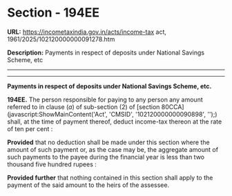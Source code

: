 # Section - 194EE

**URL:** https://incometaxindia.gov.in/acts/income-tax act, 1961/2025/102120000000091278.htm

**Description:** Payments in respect of deposits under National Savings Scheme, etc

---

****

**Payments in respect of deposits under National Savings Scheme, etc.**

**194EE.** The person responsible for paying to any person any amount referred to in clause (_a_) of sub-section (2) of [section 80CCA](javascript:ShowMainContent\('Act', 'CMSID', '102120000000090898', ''\);) shall, at the time of payment thereof, deduct income-tax thereon at the rate of ten per cent :

**Provided** that no deduction shall be made under this section where the amount of such payment or, as the case may be, the aggregate amount of such payments to the payee during the financial year is less than two thousand five hundred rupees :

**Provided further** that nothing contained in this section shall apply to the payment of the said amount to the heirs of the assessee.
